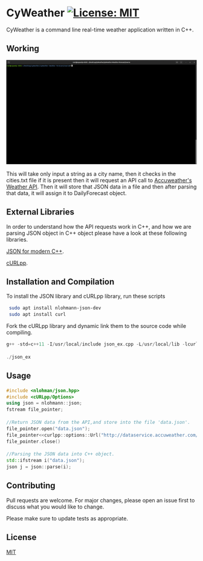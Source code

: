 # CyWeather  [![License: MIT](https://img.shields.io/badge/License-MIT-yellow.svg)](https://opensource.org/licenses/MIT)

CyWeather is a command line real-time weather application written in C++.

## Working

![](file.gif)

This will take only input a string as a city name, then it checks in the cities.txt file if it is present then it will request an API call to [Accuweather's Weather API](https://developer.accuweather.com/apis). Then it will store that JSON data in a file and then after parsing that data, it will assign it to DailyForecast object.

## External Libraries

In order to understand how the API requests work in C++, and how we are parsing JSON object in C++ object please have a look at these following libraries.

[JSON for modern C++](https://github.com/nlohmann/json).

[cURLpp](https://github.com/jpbarrette/curlpp/).


## Installation and Compilation

To install the JSON library and cURLpp library, run these scripts 

```bash
 sudo apt install nlohmann-json-dev 
 sudo apt install curl
```

Fork the cURLpp library and dynamic link them to the source code while compiling.
```C
g++ -std=c++11 -I/usr/local/include json_ex.cpp -L/usr/local/lib -lcurlpp -lcurl -lssl -lcrypto -o json_ex

./json_ex
```


## Usage

```C++
#include <nlohman/json.hpp>
#include <cURLpp/Options>
using json = nlohmann::json;
fstream file_pointer;

//Return JSON data from the API,and store into the file 'data.json'.
file_pointer.open("data.json");
file_pointer<<curlpp::options::Url("http://dataservice.accuweather.com/locations/v1/cities/search?apikey=eHmyUvaR0JwzYpejDI9AOXq5mBVGMAzI&q=Gadag")<<endl;
file_pointer.close()

//Parsing the JSON data into C++ object.
std::ifstream i("data.json");
json j = json::parse(i);
```

## Contributing
Pull requests are welcome. For major changes, please open an issue first to discuss what you would like to change.

Please make sure to update tests as appropriate.

## License
[MIT](https://choosealicense.com/licenses/mit/)
